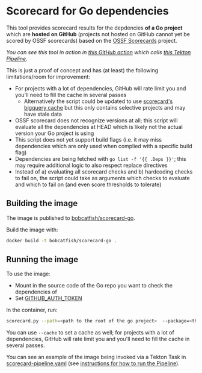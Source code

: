 # Scorecard for Go dependencies

This tool provides scorecard results for the depdencies **of a Go project** which are
**hosted on GitHub** (projects not hosted on GitHub cannot yet be scored by OSSF scorecards)
based on the [OSSF Scorecards](https://github.com/ossf/scorecard) project.

_You can see this tool in action in [this GitHub action](https://github.com/bobcatfish/catservice/blob/main/.github/workflows/scorecard-workflow.yaml) which calls [this Tekton Pipeline](https://github.com/bobcatfish/catservice/blob/main/tekton/scorecard-pipeline.yaml)._

This is just a proof of concept and has (at least) the following limitations/room for improvement:
* For projects with a lot of dependencies, GitHub will rate limit you and you'll need to fill the cache in several passes
  * Alternatively the script could be updated to use [scorecard's bigquery cache](https://github.com/ossf/scorecard#public-data)
    but this only contains selective projects and may have stale data
* OSSF scorecard does not recognize versions at all; this script will evaluate all the dependencies at HEAD which is
  likely not the actual version your Go project is using
* This script does not yet support build flags (i.e. it may miss dependencies which are only used when complied with
  a specific build flag)
* Dependencies are being fetched with `go list -f '{{ .Deps }}'`; this may require additional logic to also respect
  replace directives
* Instead of a) evaluating all scorecard checks and b) hardcoding checks to fail on, the script could take as arguments
  which checks to evaluate and which to fail on (and even score thresholds to tolerate)

## Building the image

The image is published to [bobcatfish/scorecard-go](https://hub.docker.com/repository/docker/bobcatfish/scorecard-go).

Build the image with:

```bash
docker build -t bobcatfish/scorecard-go .
```

## Running the image

To use the image:
* Mount in the source code of the Go repo you want to check the dependencies of
* Set [GITHUB_AUTH_TOKEN](https://github.com/ossf/scorecard#authentication-and-setup)

In the container, run:
```bash
scorecard.py --path=<path to the root of the go project>  --package=<the package you want to evaluate>
```

You can use `--cache` to set a cache as well; for projects with a lot of dependencies, GitHub will rate limit you and you'll
need to fill the cache in several passes.

You can see an example of the image being invoked via a Tekton Task in
[scorecard-pipeline.yaml](https://github.com/bobcatfish/catservice/blob/main/tekton/scorecard-pipeline.yaml)
(see [instructions for how to run the Pipeline](https://github.com/bobcatfish/catservice/tree/main/tekton#running-the-scorecard-pipeline)).
